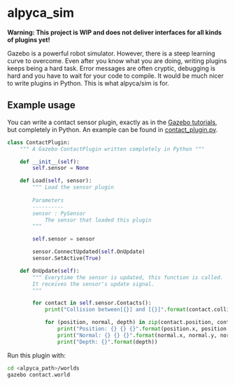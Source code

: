 # alpyca_sim

**Warning: This project is WIP and does not deliver interfaces for all kinds of plugins yet!**  

Gazebo is a powerful robot simulator. However, there is a steep learning curve to overcome. Even after you know what you are doing, 
writing plugins keeps being a hard task. Error messages are often cryptic, debugging is hard and you have to wait for your code to compile. 
It would be much nicer to write plugins in Python. This is what alpyca/sim is for.  

## Example usage
You can write a contact sensor plugin, exactly as in the [Gazebo tutorials](http://gazebosim.org/tutorials?tut=contact_sensor), but completely in Python. An example can be found in [contact_plugin.py](contact_plugin.py).

```python
class ContactPlugin:
    """ A Gazebo ContactPlugin written completely in Python """

    def __init__(self):
        self.sensor = None

    def Load(self, sensor):
        """ Load the sensor plugin
        
        Parameters
        ----------
        sensor : PySensor
            The sensor that loaded this plugin
        """

        self.sensor = sensor

        sensor.ConnectUpdated(self.OnUpdate)
        sensor.SetActive(True)

    def OnUpdate(self):
        """ Everytime the sensor is updated, this function is called.
		It receives the sensor's update signal.
        """

        for contact in self.sensor.Contacts():
            print("Collision between[{}] and [{}]".format(contact.collision1, contact.collision2))

            for (position, normal, depth) in zip(contact.position, contact.normal, contact.depth):
                print("Position: {} {} {}".format(position.x, position.y, position.z))
                print("Normal: {} {} {}".format(normal.x, normal.y, normal.z))
                print("Depth: {}".format(depth))

```

Run this plugin with:
```bash
cd <alpyca_path>/worlds
gazebo contact.world
```
